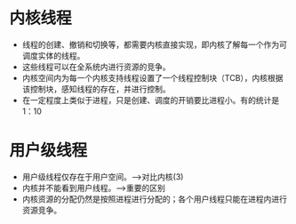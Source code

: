 # 内核线程
- 线程的创建、撤销和切换等，都需要内核直接实现，即内核了解每一个作为可调度实体的线程。 
- 这些线程可以在全系统内进行资源的竞争。
- 内核空间内为每一个内核支持线程设置了一个线程控制块（TCB），内核根据该控制块，感知线程的存在，并进行控制。 
- 在一定程度上类似于进程，只是创建、调度的开销要比进程小。有的统计是1：10 


# 用户级线程
- 用户级线程仅存在于用户空间。——>对比内核(3)
- 内核并不能看到用户线程。——>重要的区别
- 内核资源的分配仍然是按照进程进行分配的；各个用户线程只能在进程内进行资源竞争。

